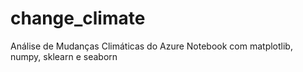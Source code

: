 # change_climate
Análise de Mudanças Climáticas do Azure Notebook com matplotlib, numpy, sklearn e seaborn
